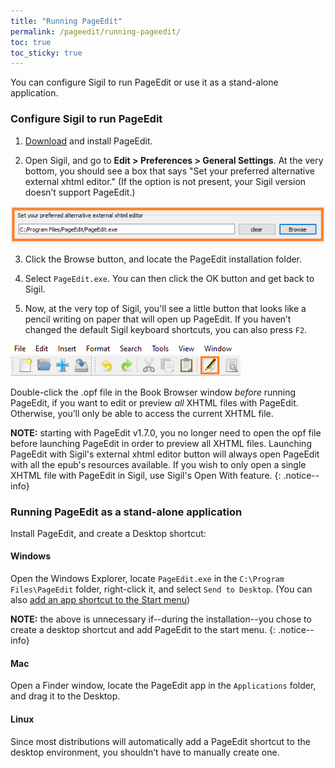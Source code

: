 ```yaml
---
title: "Running PageEdit"
permalink: /pageedit/running-pageedit/
toc: true
toc_sticky: true
---
```


You can configure Sigil to run PageEdit or use it as a stand-alone application.

### Configure Sigil to run PageEdit

  1. [Download](/pageedit/download/) and install PageEdit.

  2. Open Sigil, and go to __Edit &gt; Preferences &gt; General Settings__. At the very bottom, you should see a box that says "Set your preferred alternative external xhtml editor." (If the option is not present, your Sigil version doesn’t support PageEdit.)

 ![a screenshot of the external editor text box](https://raw.githubusercontent.com/Sigil-Ebook/pageedit-user-guide/master/src/OEBPS/Images/external_editor.png)

  3. Click the Browse button, and locate the PageEdit installation folder.

  4. Select `PageEdit.exe`. You can then click the OK button and get back to Sigil.

  5. Now, at the very top of Sigil, you'll see a little button that looks like a pencil writing on paper that will open up PageEdit. If you haven’t changed the default Sigil keyboard shortcuts, you can also press `F2`.

![a screenshot of the PageEdit toolbar button](https://raw.githubusercontent.com/Sigil-Ebook/pageedit-user-guide/master/src/OEBPS/Images/pe_button.png)

Double-click the .opf file in the Book Browser window _before_ running PageEdit, if you want to edit or preview _all_ XHTML files with PageEdit. Otherwise, you’ll only be able to access the current XHTML file.

__NOTE:__ starting with PageEdit v1.7.0, you no longer need to open the opf file before launching PageEdit in order to preview all XHTML files. Launching PageEdit with Sigil's external xhtml editor button will always open PageEdit with all the epub's resources available. If you wish to only open a single XHTML file with PageEdit in Sigil, use Sigil's Open With feature.
{: .notice--info}

### Running PageEdit as a stand-alone application

Install PageEdit, and create a Desktop shortcut:

#### Windows

Open the Windows Explorer, locate `PageEdit.exe` in the `C:\Program Files\PageEdit` folder, right-click it, and select `Send to Desktop`. (You can also [add an app shortcut to the Start menu](https://www.windowscentral.com/add-app-shortcuts-start-menu-manually-windows-10))

__NOTE:__ the above is unnecessary if--during the installation--you chose to create a desktop shortcut and add PageEdit to the start menu.
{: .notice--info}

#### Mac

Open a Finder window, locate the PageEdit app in the `Applications` folder, and drag it to the Desktop.

#### Linux

Since most distributions will automatically add a PageEdit shortcut to the desktop environment, you shouldn’t have to manually create one.
